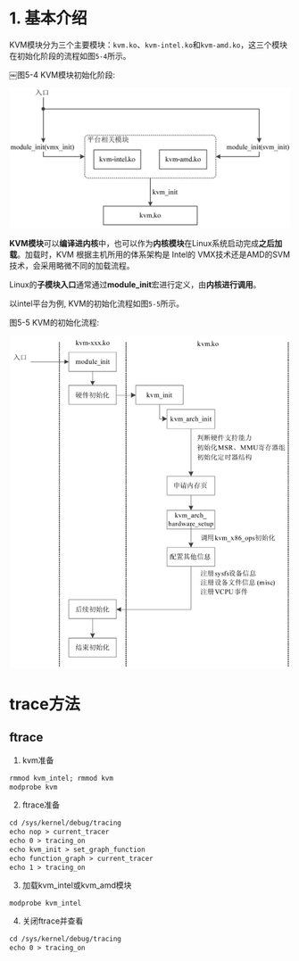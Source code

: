 

# 1. 基本介绍

KVM模块分为三个主要模块：`kvm.ko`、`kvm-intel.ko`和`kvm-amd.ko`，这三个模块在初始化阶段的流程如图`5-4`所示。

￼图5-4 KVM模块初始化阶段:

![2019-07-05-21-29-03.png](./images/2019-07-05-21-29-03.png)

**KVM模块**可以**编译进内核**中，也可以作为**内核模块**在Linux系统启动完成**之后加载**。加载时，KVM 根据主机所用的体系架构是 Intel的 VMX技术还是AMD的SVM技术，会采用略微不同的加载流程。

Linux的**子模块入口**通常通过**module\_init**宏进行定义，由**内核进行调用**。

以intel平台为例, KVM的初始化流程如图`5-5`所示。

图5-5 KVM的初始化流程:

![2019-12-11-11-04-37.png](./images/2019-12-11-11-04-37.png)

# trace方法

## ftrace

1. kvm准备

```
rmmod kvm_intel; rmmod kvm
modprobe kvm
```

2. ftrace准备

```
cd /sys/kernel/debug/tracing
echo nop > current_tracer
echo 0 > tracing_on
echo kvm_init > set_graph_function
echo function_graph > current_tracer
echo 1 > tracing_on
```

3. 加载kvm_intel或kvm_amd模块

```
modprobe kvm_intel
```

4. 关闭ftrace并查看

```
cd /sys/kernel/debug/tracing
echo 0 > tracing_on
```